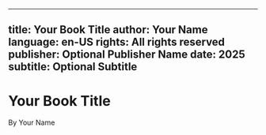 
---
title: Your Book Title
author: Your Name
language: en-US
rights: All rights reserved
publisher: Optional Publisher Name
date: 2025
subtitle: Optional Subtitle
---

# Your Book Title

By Your Name
